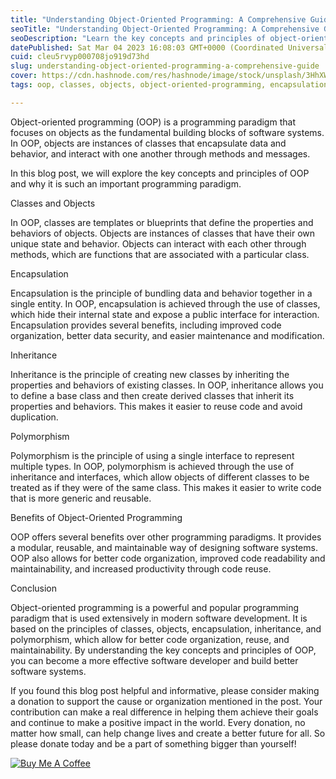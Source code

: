 ```yaml
---
title: "Understanding Object-Oriented Programming: A Comprehensive Guide"
seoTitle: "Understanding Object-Oriented Programming: A Comprehensive Guide"
seoDescription: "Learn the key concepts and principles of object-oriented programming, including classes, objects, encapsulation, inheritance, and polymorphism."
datePublished: Sat Mar 04 2023 16:08:03 GMT+0000 (Coordinated Universal Time)
cuid: cleu5rvyp000708jo919d73hd
slug: understanding-object-oriented-programming-a-comprehensive-guide
cover: https://cdn.hashnode.com/res/hashnode/image/stock/unsplash/3HhXWJzG5Ko/upload/b9b9de8aefb14829166423835c6ed4d1.jpeg
tags: oop, classes, objects, object-oriented-programming, encapsulation

---
```


Object-oriented programming (OOP) is a programming paradigm that focuses on objects as the fundamental building blocks of software systems. In OOP, objects are instances of classes that encapsulate data and behavior, and interact with one another through methods and messages.

In this blog post, we will explore the key concepts and principles of OOP and why it is such an important programming paradigm.

Classes and Objects

In OOP, classes are templates or blueprints that define the properties and behaviors of objects. Objects are instances of classes that have their own unique state and behavior. Objects can interact with each other through methods, which are functions that are associated with a particular class.

Encapsulation

Encapsulation is the principle of bundling data and behavior together in a single entity. In OOP, encapsulation is achieved through the use of classes, which hide their internal state and expose a public interface for interaction. Encapsulation provides several benefits, including improved code organization, better data security, and easier maintenance and modification.

Inheritance

Inheritance is the principle of creating new classes by inheriting the properties and behaviors of existing classes. In OOP, inheritance allows you to define a base class and then create derived classes that inherit its properties and behaviors. This makes it easier to reuse code and avoid duplication.

Polymorphism

Polymorphism is the principle of using a single interface to represent multiple types. In OOP, polymorphism is achieved through the use of inheritance and interfaces, which allow objects of different classes to be treated as if they were of the same class. This makes it easier to write code that is more generic and reusable.

Benefits of Object-Oriented Programming

OOP offers several benefits over other programming paradigms. It provides a modular, reusable, and maintainable way of designing software systems. OOP also allows for better code organization, improved code readability and maintainability, and increased productivity through code reuse.

Conclusion

Object-oriented programming is a powerful and popular programming paradigm that is used extensively in modern software development. It is based on the principles of classes, objects, encapsulation, inheritance, and polymorphism, which allow for better code organization, reuse, and maintainability. By understanding the key concepts and principles of OOP, you can become a more effective software developer and build better software systems.

If you found this blog post helpful and informative, please consider making a donation to support the cause or organization mentioned in the post. Your contribution can make a real difference in helping them achieve their goals and continue to make a positive impact in the world. Every donation, no matter how small, can help change lives and create a better future for all. So please donate today and be a part of something bigger than yourself!

[![Buy Me A Coffee](https://cdn.buymeacoffee.com/buttons/default-black.png)](https://www.buymeacoffee.com/yelk11)

